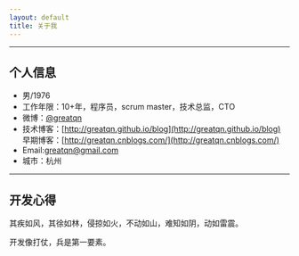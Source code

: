 ```yaml
---
layout: default
title: 关于我
---
```


---

## 个人信息

 - 男/1976
 - 工作年限：10+年，程序员，scrum master，技术总监，CTO
 - 微博：[@greatqn](http://weibo.com/greatqn)
 - 技术博客：[http://greatqn.github.io/blog](http://greatqn.github.io/blog)  早期博客：[http://greatqn.cnblogs.com/](http://greatqn.cnblogs.com/)
 - Email:greatqn@gmail.com
 - 城市：杭州

---

## 开发心得

其疾如风，其徐如林，侵掠如火，不动如山，难知如阴，动如雷震。

开发像打仗，兵是第一要素。


